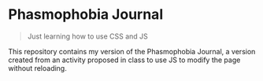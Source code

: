 # Phasmophobia Journal

> Just learning how to use CSS and JS

This repository contains my version of the Phasmophobia Journal, a version created from an activity proposed in class to use JS to modify the page without reloading.
